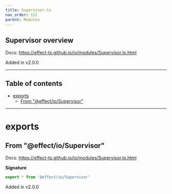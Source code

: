```yaml
---
title: Supervisor.ts
nav_order: 111
parent: Modules
---
```


## Supervisor overview

Docs: https://effect-ts.github.io/io/modules/Supervisor.ts.html

Added in v2.0.0

---

<h2 class="text-delta">Table of contents</h2>

- [exports](#exports)
  - [From "@effect/io/Supervisor"](#from-effectiosupervisor)

---

# exports

## From "@effect/io/Supervisor"

Docs: https://effect-ts.github.io/io/modules/Supervisor.ts.html

**Signature**

```ts
export * from '@effect/io/Supervisor'
```

Added in v2.0.0
